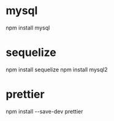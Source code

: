 # mysql

npm install mysql

# sequelize

npm install sequelize
npm install mysql2

# prettier

npm install --save-dev prettier
